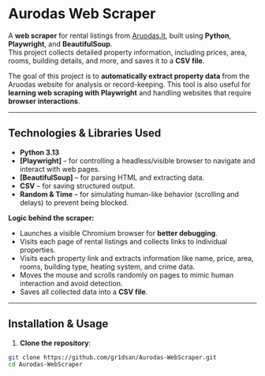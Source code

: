 # **Aurodas Web Scraper**

A **web scraper** for rental listings from [Aruodas.lt](https://en.aruodas.lt/butu-nuoma/kaune/), built using **Python**, **Playwright**, and **BeautifulSoup**.  
This project collects detailed property information, including prices, area, rooms, building details, and more, and saves it to a **CSV file**.

The goal of this project is to **automatically extract property data** from the Aruodas website for analysis or record-keeping. This tool is also useful for **learning web scraping with Playwright** and handling websites that require **browser interactions**.

---

## **Technologies & Libraries Used**

- **Python 3.13**
- **[Playwright]** – for controlling a headless/visible browser to navigate and interact with web pages.
- **[BeautifulSoup]** – for parsing HTML and extracting data.
- **CSV** – for saving structured output.
- **Random & Time** – for simulating human-like behavior (scrolling and delays) to prevent being blocked.

**Logic behind the scraper:**

- Launches a visible Chromium browser for **better debugging**.
- Visits each page of rental listings and collects links to individual properties.
- Visits each property link and extracts information like name, price, area, rooms, building type, heating system, and crime data.
- Moves the mouse and scrolls randomly on pages to mimic human interaction and avoid detection.
- Saves all collected data into a **CSV file**.

---

## **Installation & Usage**

1. **Clone the repository**:

```bash
git clone https://github.com/gr1dsan/Aurodas-WebScraper.git
cd Aurodas-WebScraper

